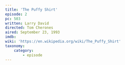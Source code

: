 ```yaml
---
title: 'The Puffy Shirt'
episode: 2
pc: 503   
written: Larry David
directed: Tom Cherones
aired: September 23, 1993
imdb:
wiki: 'https://en.wikipedia.org/wiki/The_Puffy_Shirt'
taxonomy:
    category:
        - episode
---
```

